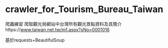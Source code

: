 # crawler_for_Tourism_Bureau_Taiwan
爬蟲練習
爬取觀光局網站中台灣所有觀光景點資料及其簡介https://www.taiwan.net.tw/m1.aspx?sNo=0001016

基於requests+BeautifulSoup
